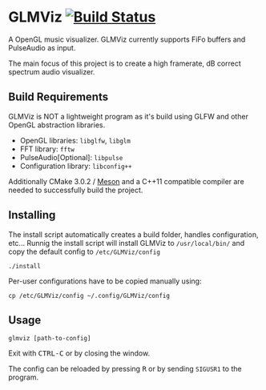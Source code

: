 # GLMViz [![Build Status](https://travis-ci.org/hannesha/GLMViz.svg?branch=master)](https://travis-ci.org/hannesha/GLMViz)
A OpenGL music visualizer. GLMViz currently supports FiFo buffers and PulseAudio as input.

The main focus of this project is to create a high framerate, dB correct spectrum audio visualizer.

## Build Requirements
GLMViz is NOT a lightweight program as it's build using GLFW and other OpenGL abstraction libraries.
* OpenGL libraries: `libglfw`, `libglm`
* FFT library: `fftw`
* PulseAudio[Optional]: `libpulse`
* Configuration library: `libconfig++`

Additionally CMake 3.0.2 / [Meson](http://www.mesonbuild.com) and a C++11 compatible compiler are needed to successfully build the project.

## Installing
The install script automatically creates a build folder, handles configuration, etc...
Runnig the install script will install GLMViz to `/usr/local/bin/` and copy the default config to `/etc/GLMViz/config`

    ./install

Per-user configurations have to be copied manually using:

    cp /etc/GLMViz/config ~/.config/GLMViz/config

## Usage
    glmviz [path-to-config]

Exit with <kbd>CTRL-C</kbd> or by closing the window.

The config can be reloaded by pressing <kbd>R</kbd> or by sending `SIGUSR1` to the program.
